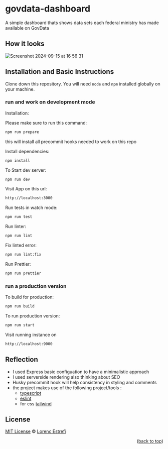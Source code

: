 # govdata-dashboard

A simple dashboard thats shows data sets each federal ministry has made available on GovData


## How it looks 

![Screenshot 2024-09-15 at 16 56 31](https://github.com/user-attachments/assets/0b4f8f5e-6a6f-4148-a33c-26b1168800d8)

## Installation and Basic Instructions

Clone down this repository. You will need `node` and `npm` installed globally on your machine.  

### run and work on development mode

Installation:

Please make sure to run this command:

```bash
npm run prepare
```

this will install all precommit hooks needed to work on this repo

Install dependencies:
```bash 
npm install
```  

To Start dev server:

```bash
npm run dev
```  

Visit App on this url:

```bash 
http://localhost:3000
```  

Run tests in watch mode:

```bash 
npm run test
```

Run linter:

```bash
npm run lint
```

Fix linted error: 

```bash
npm run lint:fix
```

Run Prettier: 

```bash
npm run prettier
```


### run a production version 
To build for production:

```bash
npm run build
```

To run production version:

```bash
npm run start
```

Visit running instance on
```bash
http://localhost:9000
```


## Reflection

  - I used Express basic configuation to have a minimalistic approach
  - I used serverside rendering also thinking about SEO
  - Husky precommit hook will help consistency in styling and comments
  - the project makes use of the following project/tools :
      - [typescript](https://www.typescriptlang.org/)
      - [eslint](https://eslint.org/)
      - for css [tailwind](https://tailwindcss.com/)
    

## License

[MIT License](https://opensource.org/licenses/MIT) © [Lorenc Estrefi](https://jlorenc1986.github.io)

<p align="right">(<a href="#readme-top">back to top</a>)</p>

